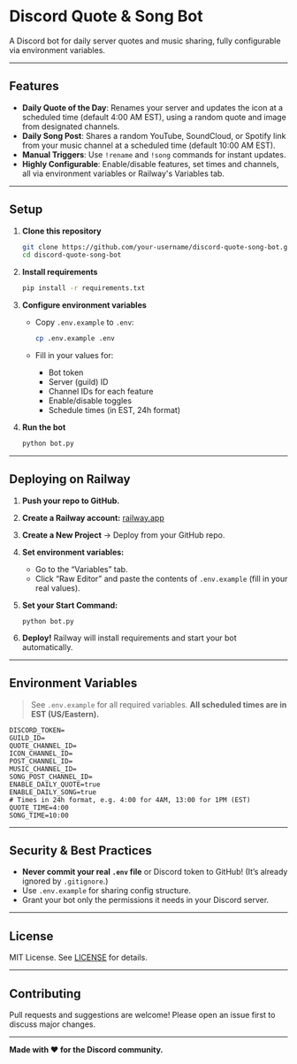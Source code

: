 # Discord Quote & Song Bot

A Discord bot for daily server quotes and music sharing, fully configurable via environment variables.

---

## **Features**

* **Daily Quote of the Day**: Renames your server and updates the icon at a scheduled time (default 4:00 AM EST), using a random quote and image from designated channels.
* **Daily Song Post**: Shares a random YouTube, SoundCloud, or Spotify link from your music channel at a scheduled time (default 10:00 AM EST).
* **Manual Triggers**: Use `!rename` and `!song` commands for instant updates.
* **Highly Configurable**: Enable/disable features, set times and channels, all via environment variables or Railway's Variables tab.

---

## **Setup**

1. **Clone this repository**

   ```bash
   git clone https://github.com/your-username/discord-quote-song-bot.git
   cd discord-quote-song-bot
   ```

2. **Install requirements**

   ```bash
   pip install -r requirements.txt
   ```

3. **Configure environment variables**

   * Copy `.env.example` to `.env`:

     ```bash
     cp .env.example .env
     ```
   * Fill in your values for:

     * Bot token
     * Server (guild) ID
     * Channel IDs for each feature
     * Enable/disable toggles
     * Schedule times (in EST, 24h format)

4. **Run the bot**

   ```bash
   python bot.py
   ```

---

## **Deploying on Railway**

1. **Push your repo to GitHub.**
2. **Create a Railway account:** [railway.app](https://railway.app/)
3. **Create a New Project** → Deploy from your GitHub repo.
4. **Set environment variables:**

   * Go to the “Variables” tab.
   * Click “Raw Editor” and paste the contents of `.env.example` (fill in your real values).
5. **Set your Start Command:**

   ```
   python bot.py
   ```
6. **Deploy!**
   Railway will install requirements and start your bot automatically.

---

## **Environment Variables**

> See `.env.example` for all required variables.
> **All scheduled times are in EST (US/Eastern).**

```
DISCORD_TOKEN=
GUILD_ID=
QUOTE_CHANNEL_ID=
ICON_CHANNEL_ID=
POST_CHANNEL_ID=
MUSIC_CHANNEL_ID=
SONG_POST_CHANNEL_ID=
ENABLE_DAILY_QUOTE=true
ENABLE_DAILY_SONG=true
# Times in 24h format, e.g. 4:00 for 4AM, 13:00 for 1PM (EST)
QUOTE_TIME=4:00
SONG_TIME=10:00
```

---

## **Security & Best Practices**

* **Never commit your real `.env` file** or Discord token to GitHub!
  (It’s already ignored by `.gitignore`.)
* Use `.env.example` for sharing config structure.
* Grant your bot only the permissions it needs in your Discord server.

---

## **License**

MIT License. See [LICENSE](LICENSE) for details.

---

## **Contributing**

Pull requests and suggestions are welcome! Please open an issue first to discuss major changes.

---

**Made with ❤️ for the Discord community.**
